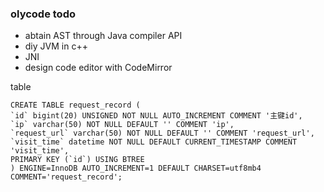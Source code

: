 ### olycode todo

- abtain AST through Java compiler API
- diy JVM in c++
- JNI
- design code editor with CodeMirror

table

```mysql
CREATE TABLE request_record (
`id` bigint(20) UNSIGNED NOT NULL AUTO_INCREMENT COMMENT '主键id',
`ip` varchar(50) NOT NULL DEFAULT '' COMMENT 'ip',
`request_url` varchar(50) NOT NULL DEFAULT '' COMMENT 'request_url',
`visit_time` datetime NOT NULL DEFAULT CURRENT_TIMESTAMP COMMENT 'visit_time',
PRIMARY KEY (`id`) USING BTREE
) ENGINE=InnoDB AUTO_INCREMENT=1 DEFAULT CHARSET=utf8mb4  COMMENT='request_record';
```
